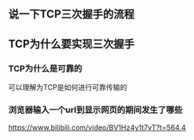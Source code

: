 ## 说一下TCP三次握手的流程

## TCP为什么要实现三次握手

### TCP为什么是可靠的

可以理解为TCP是如何进行可靠传输的

### 浏览器输入一个url到显示网页的期间发生了哪些

https://www.bilibili.com/video/BV1Hz4y1t7vT?t=564.4